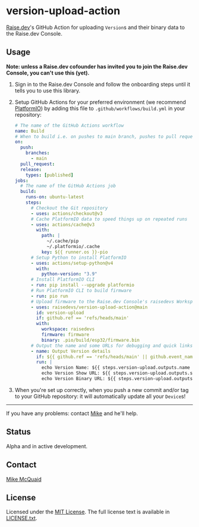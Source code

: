 # version-upload-action

[Raise.dev](https://raise.dev)'s GitHub Action for uploading `Version`s and their binary data to the Raise.dev Console.

## Usage

**Note: unless a Raise.dev cofounder has invited you to join the Raise.dev Console, you can't use this (yet).**

1. Sign in to the Raise.dev Console and follow the onboarding steps until it tells you to use this library.

1. Setup GitHub Actions for your preferred environment (we recommend [PlatformIO](https://platformio.org)) by adding this file to `.github/workflows/build.yml` in your repository:

   ```yaml
   # The name of the GitHub Actions workflow
   name: Build
   # When to build i.e. on pushes to main branch, pushes to pull requests, a published release
   on:
     push:
       branches:
         - main
     pull_request:
     release:
       types: [published]
   jobs:
     # The name of the GitHub Actions job
     build:
       runs-on: ubuntu-latest
       steps:
         # Checkout the Git repository
         - uses: actions/checkout@v3
         # Cache PlatformIO data to speed things up on repeated runs
         - uses: actions/cache@v3
           with:
             path: |
               ~/.cache/pip
               ~/.platformio/.cache
             key: ${{ runner.os }}-pio
         # Setup Python to install PlatformIO
         - uses: actions/setup-python@v4
           with:
             python-version: "3.9"
         # Install PlatformIO CLI
         - run: pip install --upgrade platformio
         # Run PlatformIO CLI to build firmware
         - run: pio run
         # Upload firmware to the Raise.dev Console's raisedevs Workspace and firmware Firmware
         - uses: raisedevs/version-upload-action@main
           id: version-upload
           if: github.ref == 'refs/heads/main'
           with:
             workspace: raisedevs
             firmware: firmware
             binary: .pio/build/esp32/firmware.bin
         # Output the name and some URLs for debugging and quick links
         - name: Output Version details
           if: ${{ github.ref == 'refs/heads/main' || github.event_name == 'release' && github.event.action == 'published' }}
           run: |
             echo Version Name: ${{ steps.version-upload.outputs.name }}
             echo Version Show URL: ${{ steps.version-upload.outputs.show-url }}
             echo Version Binary URL: ${{ steps.version-upload.outputs.binary-url }}
   ```

1. When you're set up correctly, when you push a new commit and/or tag to your GitHub repository: it will automatically update all your `Device`s!

---

If you have any problems: contact [Mike](mailto:mike@raise.dev) and he'll help.

## Status

Alpha and in active development.

## Contact

[Mike McQuaid](mailto:mike@raise.dev)

## License

Licensed under the [MIT License](https://en.wikipedia.org/wiki/MIT_License).
The full license text is available in [LICENSE.txt](https://github.com/raisedevs/version-upload-action/blob/master/LICENSE.txt).
